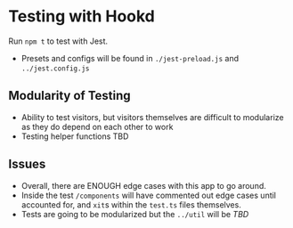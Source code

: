 # Testing with Hookd
Run `npm t` to test with Jest.
- Presets and configs will be found in `./jest-preload.js` and `../jest.config.js`
## Modularity of Testing
- Ability to test visitors, but visitors themselves are difficult to modularize as they do depend on each other to work
- Testing helper functions TBD
## Issues
- Overall, there are ENOUGH edge cases with this app to go around.
- Inside the test `/components` will have commented out edge cases until accounted for, and `xit`s within the `test.ts` files themselves.
- Tests are going to be modularized but the `../util` will be *TBD*
